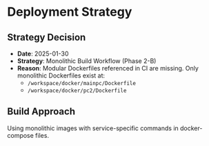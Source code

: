 # Deployment Strategy

## Strategy Decision
- **Date**: 2025-01-30
- **Strategy**: Monolithic Build Workflow (Phase 2-B)
- **Reason**: Modular Dockerfiles referenced in CI are missing. Only monolithic Dockerfiles exist at:
  - `/workspace/docker/mainpc/Dockerfile`
  - `/workspace/docker/pc2/Dockerfile`

## Build Approach
Using monolithic images with service-specific commands in docker-compose files.